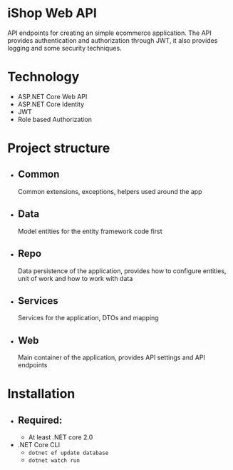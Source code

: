 # iShop Web API
API endpoints for creating an simple ecommerce application. The API provides authentication and authorization through JWT, it also provides logging and some security techniques.

# Technology
* ASP.NET Core Web API
* ASP.NET Core Identity
* JWT
* Role based Authorization

# Project structure
  * ## Common
    Common extensions, exceptions, helpers used around the app
  
  * ## Data
    Model entities for the entity framework code first
  
  * ## Repo
    Data persistence of the application, provides how to configure entities, unit of work and how to work with data
    
  * ## Services
    Services for the application, DTOs and mapping
    
  * ## Web
    Main container of the application, provides API settings and API endpoints
 
 # Installation
  * ## Required:
    * At least .NET core 2.0
  * .NET Core CLI
     * `dotnet ef update database`
     * `dotnet watch run`
  
